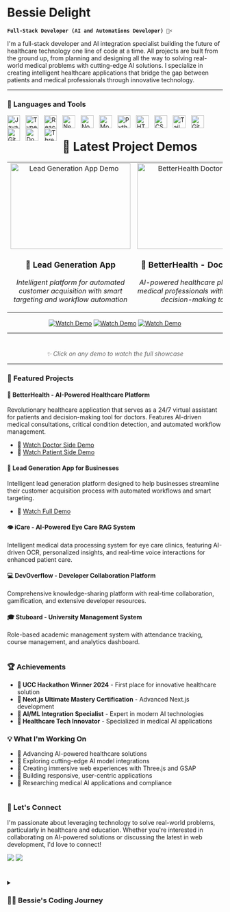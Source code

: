 # Bessie Delight

**`Full-Stack Developer (AI and Automations Developer) 🚀⚡`**

I'm a full-stack developer and AI integration specialist building the future of healthcare technology one line of code at a time. All projects are built from the ground up, from planning and designing all the way to solving real-world medical problems with cutting-edge AI solutions. I specialize in creating intelligent healthcare applications that bridge the gap between patients and medical professionals through innovative technology.


---

### 🧰 Languages and Tools

<img align="left" alt="JavaScript" width="30px" style="padding-right:10px;" src="https://cdn.jsdelivr.net/gh/devicons/devicon/icons/javascript/javascript-plain.svg" />
<img align="left" alt="TypeScript" width="30px" style="padding-right:10px;" src="https://cdn.jsdelivr.net/gh/devicons/devicon/icons/typescript/typescript-plain.svg" />
<img align="left" alt="React" width="30px" style="padding-right:10px;" src="https://cdn.jsdelivr.net/gh/devicons/devicon/icons/react/react-original.svg" />
<img align="left" alt="Next.js" width="30px" style="padding-right:10px;" src="https://cdn.jsdelivr.net/gh/devicons/devicon/icons/nextjs/nextjs-original.svg" />
<img align="left" alt="NodeJS" width="30px" style="padding-right:10px;" src="https://cdn.jsdelivr.net/gh/devicons/devicon/icons/nodejs/nodejs-original.svg" />
<img align="left" alt="MongoDB" width="30px" style="padding-right:10px;" src="https://cdn.jsdelivr.net/gh/devicons/devicon/icons/mongodb/mongodb-original.svg" />
<img align="left" alt="Python" width="30px" style="padding-right:10px;" src="https://cdn.jsdelivr.net/gh/devicons/devicon/icons/python/python-plain.svg" />
<img align="left" alt="HTML" width="30px" style="padding-right:10px;" src="https://cdn.jsdelivr.net/gh/devicons/devicon/icons/html5/html5-plain.svg" />
<img align="left" alt="CSS" width="30px" style="padding-right:10px;" src="https://cdn.jsdelivr.net/gh/devicons/devicon/icons/css3/css3-plain.svg" />
<img align="left" alt="Tailwind CSS" width="30px" style="padding-right:10px;" src="https://cdn.jsdelivr.net/gh/devicons/devicon/icons/tailwindcss/tailwindcss-original.svg" />
<img align="left" alt="Git" width="30px" style="padding-right:10px;" src="https://cdn.jsdelivr.net/gh/devicons/devicon/icons/git/git-original.svg" />
<img align="left" alt="GitHub" width="30px" style="padding-right:10px;" src="https://cdn.jsdelivr.net/gh/devicons/devicon/icons/github/github-original.svg" />
<img align="left" alt="Docker" width="30px" style="padding-right:10px;" src="https://cdn.jsdelivr.net/gh/devicons/devicon/icons/docker/docker-original.svg" />
<img align="left" alt="Three.js" width="30px" style="padding-right:10px;" src="https://cdn.jsdelivr.net/gh/devicons/devicon/icons/threejs/threejs-original.svg" />
<br />

#
# 🎥 Latest Project Demos

<table align="center">
  <tr>
    <td align="center" width="300">
      <a href="https://youtu.be/sdQ4L0kTpRI">
        <img src="https://firstpagesage.com/wp-content/uploads/2021/06/LEAD-GEN-990-x700-1.png" alt="Lead Generation App Demo" width="280" height="200"/>
      </a>
      <br/>
      <h3>💼 Lead Generation App</h3>
      <p><em>Intelligent platform for automated customer acquisition with smart targeting and workflow automation</em></p>
    </td>
    <td align="center" width="300">
      <a href="https://youtu.be/DGvv4j39KbI">
        <img src="https://www.innovationnewsnetwork.com/wp-content/uploads/2025/04/shutterstock_2436860349.jpg" alt="BetterHealth Doctor Demo" width="280" height="200"/>
      </a>
      <br/>
      <h3>🏥 BetterHealth - Doctor Side</h3>
      <p><em>AI-powered healthcare platform for medical professionals with intelligent decision-making tools</em></p>
    </td>
    <td align="center" width="300">
      <a href="https://youtu.be/9BdRLwVefGc">
        <img src="https://disruptionhub.com/wp-content/uploads/2024/01/What-is-the-impact-of-AI-on-the-doctor-patient-relationship-1024x683.jpg" alt="BetterHealth Patient Demo" width="280" height="200"/>
      </a>
      <br/>
      <h3>👥 BetterHealth - Patient Side</h3>
      <p><em>24/7 AI virtual assistant for patient healthcare with critical condition detection</em></p>
    </td>
  </tr>
</table>

<div align="center">
  
  [![Watch Demo](https://img.shields.io/badge/▶️_Watch_Lead_Gen_Demo-FF0000?style=for-the-badge&logo=youtube&logoColor=white)](https://youtu.be/sdQ4L0kTpRI)
  [![Watch Demo](https://img.shields.io/badge/▶️_Watch_Doctor_Demo-FF0000?style=for-the-badge&logo=youtube&logoColor=white)](https://youtu.be/DGvv4j39KbI)
  [![Watch Demo](https://img.shields.io/badge/▶️_Watch_Patient_Demo-FF0000?style=for-the-badge&logo=youtube&logoColor=white)](https://youtu.be/9BdRLwVefGc)

</div>

---
#

  </div>
</div>

<div align="center" style="margin-top: 20px;">
  <p style="color: #666; font-style: italic; font-size: 14px;">✨ Click on any demo to watch the full showcase</p>
</div>

---

### 🏥 Featured Projects

#### 🔬 BetterHealth - AI-Powered Healthcare Platform
Revolutionary healthcare application that serves as a 24/7 virtual assistant for patients and decision-making tool for doctors. Features AI-driven medical consultations, critical condition detection, and automated workflow management.
- 🎥 [Watch Doctor Side Demo](https://youtu.be/DGvv4j39KbI)
- 🎥 [Watch Patient Side Demo](https://youtu.be/9BdRLwVefGc)

#### 💼 Lead Generation App for Businesses
Intelligent lead generation platform designed to help businesses streamline their customer acquisition process with automated workflows and smart targeting.
- 🎥 [Watch Full Demo](https://youtu.be/sdQ4L0kTpRI)

#### 👁️ iCare - AI-Powered Eye Care RAG System
Intelligent medical data processing system for eye care clinics, featuring AI-driven OCR, personalized insights, and real-time voice interactions for enhanced patient care.

#### 💻 DevOverflow - Developer Collaboration Platform
Comprehensive knowledge-sharing platform with real-time collaboration, gamification, and extensive developer resources.

#### 🎓 Stuboard - University Management System
Role-based academic management system with attendance tracking, course management, and analytics dashboard.

#

### 🏆 Achievements

- **🥇 UCC Hackathon Winner 2024** - First place for innovative healthcare solution
- **📜 Next.js Ultimate Mastery Certification** - Advanced Next.js development
- **🎯 AI/ML Integration Specialist** - Expert in modern AI technologies
- **🚀 Healthcare Tech Innovator** - Specialized in medical AI applications




### 💡 What I'm Working On

- 🏥 Advancing AI-powered healthcare solutions
- 🤖 Exploring cutting-edge AI model integrations
- 🎨 Creating immersive web experiences with Three.js and GSAP
- 📱 Building responsive, user-centric applications
- 🔬 Researching medical AI applications and compliance

#

### 🌟 Let's Connect

I'm passionate about leveraging technology to solve real-world problems, particularly in healthcare and education. Whether you're interested in collaborating on AI-powered solutions or discussing the latest in web development, I'd love to connect!

[<img src="https://custom-icon-badges.demolab.com/badge/-LinkedIn-0077B5?style=for-the-badge&logo=linkedin&logoColor=white"/>](https://www.linkedin.com/in/delight-bessie-b09b7328b/)
[<img src="https://custom-icon-badges.demolab.com/badge/-Email-D14836?style=for-the-badge&logo=mail&logoColor=white"/>](mailto:bessiedelight@gmail.com)

#

<details>
 <summary><h3>👨‍💻 Bessie's Coding Journey</h3></summary>
   My coding journey began with a passion for solving real-world problems through technology. As a Computer Science student at the University of Cape Coast, I discovered my calling in healthcare technology when I realized how AI could revolutionize patient care and medical efficiency. This led me to specialize in AI integration, particularly in healthcare applications.

   From building my first React application to winning the UCC Hackathon 2024 with an innovative healthcare solution, I've consistently pushed the boundaries of what's possible with modern web technologies. My expertise spans from frontend frameworks like React and Next.js to backend systems with Node.js, and advanced AI integrations using LangChain and various ML models.

   What drives me is the opportunity to create technology that makes a real difference in people's lives - whether it's helping patients get better care through AI-powered health assistants or enabling doctors to work more efficiently with intelligent automation tools. Every project I build is designed with the end user in mind, focusing on solving genuine problems rather than just showcasing technical skills.

   As I continue my journey, I'm excited about the future of healthcare technology and my role in building solutions that bridge the gap between cutting-edge AI and practical medical applications. The goal isn't just to write code - it's to create technology that saves lives and improves healthcare outcomes for everyone.
</details>
